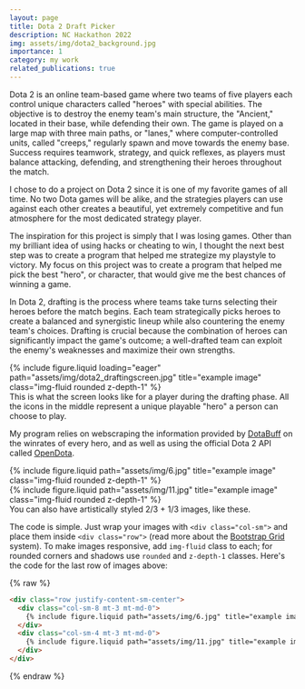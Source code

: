 ```yaml
---
layout: page
title: Dota 2 Draft Picker
description: NC Hackathon 2022
img: assets/img/dota2_background.jpg
importance: 1
category: my work
related_publications: true
---
```


Dota 2 is an online team-based game where two teams of five players each control unique characters called "heroes" with special abilities. The objective is to destroy the enemy team's main structure, the "Ancient," located in their base, while defending their own. The game is played on a large map with three main paths, or "lanes," where computer-controlled units, called "creeps," regularly spawn and move towards the enemy base. Success requires teamwork, strategy, and quick reflexes, as players must balance attacking, defending, and strengthening their heroes throughout the match.

I chose to do a project on Dota 2 since it is one of my favorite games of all time. No two Dota games will be alike, and the strategies players can use against each other creates a beautiful, yet extremely competitive and fun atmosphere for the most dedicated strategy player.

The inspiration for this project is simply that I was losing games. Other than my brilliant idea of using hacks or cheating to win, I thought the next best step was to create a program that helped me strategize my playstyle to victory. My focus on this project was to create a program that helped me pick the best "hero", or character, that would give me the best chances of winning a game.

In Dota 2, drafting is the process where teams take turns selecting their heroes before the match begins. Each team strategically picks heroes to create a balanced and synergistic lineup while also countering the enemy team's choices. Drafting is crucial because the combination of heroes can significantly impact the game's outcome; a well-drafted team can exploit the enemy's weaknesses and maximize their own strengths.

<div class="row">
    <div class="col-sm mt-3 mt-md-0">
        {% include figure.liquid loading="eager" path="assets/img/dota2_draftingscreen.jpg" title="example image" class="img-fluid rounded z-depth-1" %}
    </div>
</div>
<div class="caption">
    This is what the screen looks like for a player during the drafting phase. All the icons in the middle represent a unique playable "hero" a person can choose to play.
</div>

My program relies on webscraping the information provided by [DotaBuff](https://www.dotabuff.com/) on the winrates of every hero, and as well as using the official Dota 2 API called [OpenDota](https://docs.opendota.com/).

<div class="row justify-content-sm-center">
    <div class="col-sm-8 mt-3 mt-md-0">
        {% include figure.liquid path="assets/img/6.jpg" title="example image" class="img-fluid rounded z-depth-1" %}
    </div>
    <div class="col-sm-4 mt-3 mt-md-0">
        {% include figure.liquid path="assets/img/11.jpg" title="example image" class="img-fluid rounded z-depth-1" %}
    </div>
</div>
<div class="caption">
    You can also have artistically styled 2/3 + 1/3 images, like these.
</div>

The code is simple.
Just wrap your images with `<div class="col-sm">` and place them inside `<div class="row">` (read more about the <a href="https://getbootstrap.com/docs/4.4/layout/grid/">Bootstrap Grid</a> system).
To make images responsive, add `img-fluid` class to each; for rounded corners and shadows use `rounded` and `z-depth-1` classes.
Here's the code for the last row of images above:

{% raw %}

```html
<div class="row justify-content-sm-center">
  <div class="col-sm-8 mt-3 mt-md-0">
    {% include figure.liquid path="assets/img/6.jpg" title="example image" class="img-fluid rounded z-depth-1" %}
  </div>
  <div class="col-sm-4 mt-3 mt-md-0">
    {% include figure.liquid path="assets/img/11.jpg" title="example image" class="img-fluid rounded z-depth-1" %}
  </div>
</div>
```

{% endraw %}

